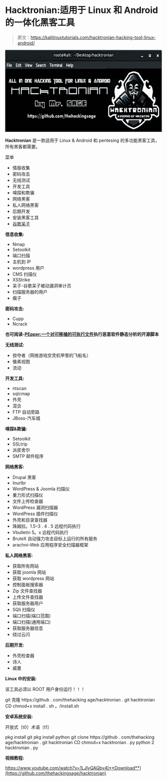 # Hacktronian:适用于 Linux 和 Android 的一体化黑客工具

> 原文：<https://kalilinuxtutorials.com/hacktronian-hacking-tool-linux-android/>

[![Hacktronian : All in One Hacking Tool for Linux & Android](img/5335baf3f8e02756a8924654cc07a5e5.png "Hacktronian : All in One Hacking Tool for Linux & Android")](https://1.bp.blogspot.com/-5J-Hv_0atDo/XV7CTmVd1AI/AAAAAAAACHY/Qa_niJ7ydvc8WPY8oqx92v-IHRXzj56NQCLcBGAs/s1600/hacktronian%25281%2529.png)

**Hacktronian** 是一款适用于 Linux & Android 和 pentesing 的多功能黑客工具，所有黑客都需要。

菜单

*   情报收集
*   密码攻击
*   无线测试
*   开发工具
*   嗅探和欺骗
*   网络黑客
*   私人网络黑客
*   后期开发
*   安装黑客工具
*   [谷歌呆子](https://gbhackers.com/latest-google-dorks-list/)

**信息收集:**

*   Nmap
*   Setoolkit
*   端口扫描
*   主机到 IP
*   wordpress 用户
*   CMS 扫描仪
*   XSStrike
*   呆子-谷歌呆子被动漏洞审计员
*   扫描服务器的用户
*   瘸子

**密码攻击:**

*   Cupp
*   Ncrack

**也可阅读-[PEpper:一个对可移植的可执行文件](https://kalilinuxtutorials.com/pepper-malware-analysis-portable-executable/)执行恶意软件静态分析的开源脚本**

**无线测试:**

*   掠夺者（网络游戏空灵机甲里的飞船名）
*   像素视图
*   流动

**开发工具:**

*   ntscan
*   sqlcmap
*   外壳
*   混合
*   FTP 自动旁路
*   JBoss-汽车城

**嗅探&欺骗:**

*   Setoolkit
*   SSLtrip
*   派皮舍尔
*   SMTP 邮件程序

**网络黑客:**

*   Drupal 黑客
*   Inurlbr
*   WordPress & Joomla 扫描仪
*   重力形式扫描仪
*   文件上传检查器
*   WordPress 漏洞扫描器
*   WordPress 插件扫描仪
*   外壳和目录查找器
*   珠姆拉。1.5–3 . 4 . 5 远程代码执行
*   Vbulletin 5。x 远程代码执行
*   BruteX 自动强力攻击目标上运行的所有服务
*   arachni–Web 应用程序安全扫描器框架

**私人网络黑客:**

*   获取所有网站
*   获取 joomla 网站
*   获取 wordpress 网站
*   控制面板搜索器
*   Zip 文件查找器
*   上传文件查找器
*   获取服务器用户
*   SQli 扫描仪
*   端口扫描(端口范围)
*   端口扫描(通用端口)
*   获取服务器信息
*   绕过云闪

**后期开发:**

*   外壳检查器
*   诗人
*   威曼

**Linux 中的安装:**

该工具必须以 ROOT 用户身份运行！！！

git 克隆 https://github . com/thehacking age/hacktronian . git
hacktronian CD
chmod+x install . sh
。/install.sh

**安卓系统安装:**

开放式〔t0〕术语〔t1〕

pkg install git
pkg install python
git clone https://github . com/thehacking age/hacktronian . git
hacktronian CD
chmod+x hacktronian . py
python 2 hacktronian . py

**视频教程:**

https://www.youtube.com/watch?v=1LJlyQAQby4[**Download**](https://github.com/thehackingsage/hacktronian)